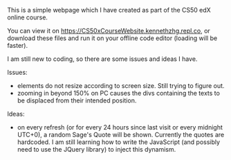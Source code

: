 This is a simple webpage which I have created as part of the CS50 edX online course.

You can view it on https://CS50xCourseWebsite.kennethzhg.repl.co, or download these files and run it on your offline code editor (loading will be faster).

I am still new to coding, so there are some issues and ideas I have.

Issues:
- elements do not resize according to screen size. Still trying to figure out.
- zooming in beyond 150% on PC causes the divs containing the texts to be displaced from their intended position.

Ideas:
- on every refresh (or for every 24 hours since last visit or every midnight UTC+0), a random Sage's Quote will be shown. Currently the quotes are hardcoded. I am still learning how to write the JavaScript (and possibly need to use the JQuery library) to inject this dynamism.
